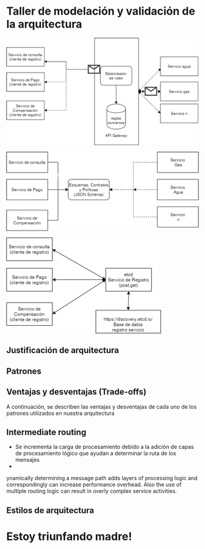 # Taller de modelación y validación de la arquitectura

![Intermediaterouting](Intermediaterouting.png "Patron")

![JsonSchema](JsonSchema.png)

![Registro de servicios](RegistroServicios.png)

## Justificación de arquitectura

## Patrones

## Ventajas y desventajas (Trade-offs)

A continuación, se describen las ventajas y desventajas de cada uno de los patrones utilizados en nuestra arquitectura

##  Intermediate routing

- Se incrementa la carga de procesamiento debido a la adición de capas de procesamiento lógico que ayudan a determinar la ruta de los mensajes
- 
ynamically determining a message path adds layers of processing logic and correspondingly can increase performance overhead. Also the use of multiple routing logic can result in overly complex service activities.

## Estilos de arquitectura

# Estoy triunfando madre!

